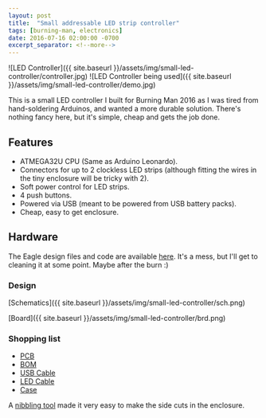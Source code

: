 ```yaml
---
layout: post
title:  "Small addressable LED strip controller"
tags: [burning-man, electronics]
date: 2016-07-16 02:00:00 -0700
excerpt_separator: <!--more-->
---
```


![LED Controller]({{ site.baseurl }}/assets/img/small-led-controller/controller.jpg)
![LED Controller being used]({{ site.baseurl }}/assets/img/small-led-controller/demo.jpg)

This is a small LED controller I built for Burning Man 2016 as I was tired from hand-soldering Arduinos, and wanted a more durable solution. There's nothing fancy here, but it's simple, cheap and gets the job done.

<!--more-->

## Features

- ATMEGA32U CPU (Same as Arduino Leonardo).
- Connectors for up to 2 clockless LED strips (although fitting the wires in the tiny enclosure will be tricky with 2).
- Soft power control for LED strips.
- 4 push buttons.
- Powered via USB (meant to be powered from USB battery packs).
- Cheap, easy to get enclosure.


## Hardware

The Eagle design files and code are available [here](https://github.com/eranrund/eagle/tree/master/led-keychain). It's a mess, but I'll get to cleaning it at some point. Maybe after the burn :)

### Design
[Schematics]({{ site.baseurl }}/assets/img/small-led-controller/sch.png)

[Board]({{ site.baseurl }}/assets/img/small-led-controller/brd.png)

### Shopping list
 * [PCB](https://oshpark.com/shared_projects/zXOWZoeE)
 * [BOM](http://www.mouser.com/ProjectManager/ProjectDetail.aspx?AccessID=8ce4c18cea)
 * [USB Cable](http://www.frontx.com/cpx505.html)
 * [LED Cable](http://www.aliexpress.com/item/50pairs-Lot-2pin-40cm-Wire-Line-led-connector-Cable-female-male-2X-0-5-mm2-for/1772228025.html?ws_ab_test=searchweb201556_0,searchweb201602_3_10057_10056_10037_10055_10049_10017_405_404_407_10058_10032_10040,searchweb201603_4&btsid=9a3ca38e-774f-4e2a-87e5-60a59cc6af78)
 * [Case](http://www.polycase.com/fb-45-series)

A [nibbling tool](https://www.amazon.com/s/ref=nb_sb_noss?url=search-alias%3Daps&field-keywords=nibbling+tool) made it very easy to make the side cuts in the enclosure.
